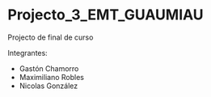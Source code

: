 # Projecto_3_EMT_GUAUMIAU

Projecto de final de curso 

Integrantes:
  - Gastón Chamorro
  - Maximiliano Robles
  - Nicolas González
